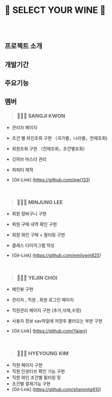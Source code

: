 # 🍷 SELECT YOUR WINE 🍷

<br>
<br>

## 프로젝트 소개

## 개발기간



## 주요기능


##  멤버

> ### 🧏🏻‍♀️ SANGJI KWON

- 관리자 페이지
- 조건 별 와인조회 구현
  （국가별，나라별，전체조회)
- 회원조회 구현 （전체조회，조건별조회）
- 깃허브 마스터 관리
- 피피티 제작

- [Git-Link] (https://github.com/qwr133)

<br>

> ### 🧏🏻‍♀️ MINJUNG LEE
- 회원 장바구니 구현
- 회원 구매 내역 확인 구현
- 회원 와인 구매 + 필터링 구현
- 클래스 다이어그램 작성

- [Git-Link] (https://github.com/emilywin825)

<br>

> ### 🧏🏻‍♀️ YEJIN CHOI
- 메인뷰 구현
- 관리자 , 직원 , 회원 로그인 페이지
- 직원관리 페이지 구현 (추가,삭제,수정)
- 사용자 정보 sav파일에 저장후 불러오는 부분 구현

- [Git-Link] (https://github.com/Yajani)

<br>

> ### 🧏🏻‍♀️ HYEYOUNG KIM
- 직원 페이지 구현
- 직원 인센티브 확인 기능 구현
- 직원 와인 조건별 필터링 및
- 조건별 결제기능 구현
- [Git-Link] (https://github.com/sharonita610)


